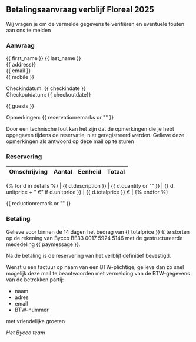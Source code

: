 ## Betalingsaanvraag verblijf Floreal 2025

Wij vragen je om de vermelde gegevens te verifiëren en eventuele fouten aan ons te melden

### Aanvraag

{{ first_name }} {{ last_name }}<br>
{{ address}}<br>
{{ email }}<br>
{{ mobile }}<br>

Checkindatum: {{ checkindate }}<br>
Checkoutdatum: {{ checkoutdate}}

{{ guests }}

Opmerkingen: {{ reservationremarks or "" }}

Door een technische fout kan het zijn dat de opmerkingen die je hebt opgegeven tijdens de reservatie,  niet geregistreerd werden.   Gelieve deze opmerkingen als antwoord op deze mail op te sturen

### Reservering

| Omschrijving | Aantal | Eenheid | Totaal |
|:-------------|:------:|--------:|--------:|
{% for d in details %}
| {{ d.description }} | {{ d.quantity or "" }} | {{ d. unitprice + " €" if d.unitprice }} | {{ d.totalprice }} € |
{% endfor %}

{{ reductionremark or "" }}

### Betaling

Gelieve voor binnen de 14 dagen het bedrag van {{ totalprice }} € te storten op de rekening van Bycco
BE33 0017 5924 5146  met de gestructureerde mededeling {{ paymessage }}.

Na de betaling is de reservering van het verblijf definitief bevestigd.

Wenst u een factuur op naam van een BTW-plichtige, gelieve dan zo snel mogelijk deze mail te beantwoorden met vermelding van de BTW-gegevens van de betrokken partij:

- naam
- adres
- email
- BTW-nummer

met vriendelijke groeten

_Het Bycco team_
